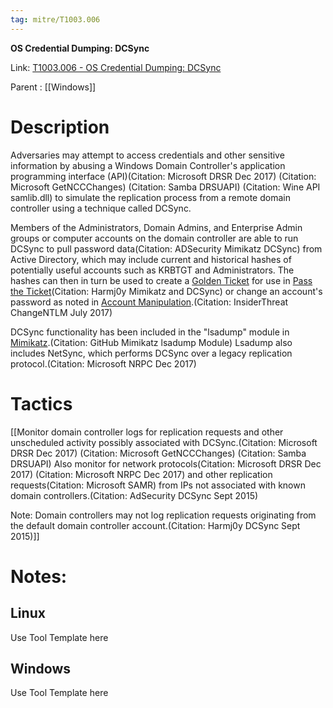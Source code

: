 ```yaml
---
tag: mitre/T1003.006
---
```


**OS Credential Dumping: DCSync**

Link: [T1003.006 - OS Credential Dumping: DCSync](https://attack.mitre.org/techniques/T1003/006)

Parent : [[Windows]]


# Description

Adversaries may attempt to access credentials and other sensitive information by abusing a Windows Domain Controller's application programming interface (API)(Citation: Microsoft DRSR Dec 2017) (Citation: Microsoft GetNCCChanges) (Citation: Samba DRSUAPI) (Citation: Wine API samlib.dll) to simulate the replication process from a remote domain controller using a technique called DCSync.

Members of the Administrators, Domain Admins, and Enterprise Admin groups or computer accounts on the domain controller are able to run DCSync to pull password data(Citation: ADSecurity Mimikatz DCSync) from Active Directory, which may include current and historical hashes of potentially useful accounts such as KRBTGT and Administrators. The hashes can then in turn be used to create a [Golden Ticket](https://attack.mitre.org/techniques/T1558/001) for use in [Pass the Ticket](https://attack.mitre.org/techniques/T1550/003)(Citation: Harmj0y Mimikatz and DCSync) or change an account's password as noted in [Account Manipulation](https://attack.mitre.org/techniques/T1098).(Citation: InsiderThreat ChangeNTLM July 2017)

DCSync functionality has been included in the "lsadump" module in [Mimikatz](https://attack.mitre.org/software/S0002).(Citation: GitHub Mimikatz lsadump Module) Lsadump also includes NetSync, which performs DCSync over a legacy replication protocol.(Citation: Microsoft NRPC Dec 2017)

# Tactics


[[Monitor domain controller logs for replication requests and other unscheduled activity possibly associated with DCSync.(Citation: Microsoft DRSR Dec 2017) (Citation: Microsoft GetNCCChanges) (Citation: Samba DRSUAPI) Also monitor for network protocols(Citation: Microsoft DRSR Dec 2017) (Citation: Microsoft NRPC Dec 2017) and other replication requests(Citation: Microsoft SAMR) from IPs not associated with known domain controllers.(Citation: AdSecurity DCSync Sept 2015)

Note: Domain controllers may not log replication requests originating from the default domain controller account.(Citation: Harmj0y DCSync Sept 2015)]]


# Notes:

## Linux

Use Tool Template here

## Windows

Use Tool Template here